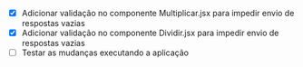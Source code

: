 - [x] Adicionar validação no componente Multiplicar.jsx para impedir envio de respostas vazias
- [x] Adicionar validação no componente Dividir.jsx para impedir envio de respostas vazias
- [ ] Testar as mudanças executando a aplicação
